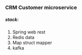 ### CRM Customer microservice

##### stack:
   1. Spring web rest
   2. Redis data
   3. Map struct mapper
   4. kafka

